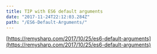 ```yaml
---
title: TIP with ES6 default arguments
date: "2017-11-24T22:12:03.284Z"
path: "/ES6-Default-Arguments/"
---
```


[https://remysharp.com/2017/10/25/es6-default-arguments](https://remysharp.com/2017/10/25/es6-default-arguments)